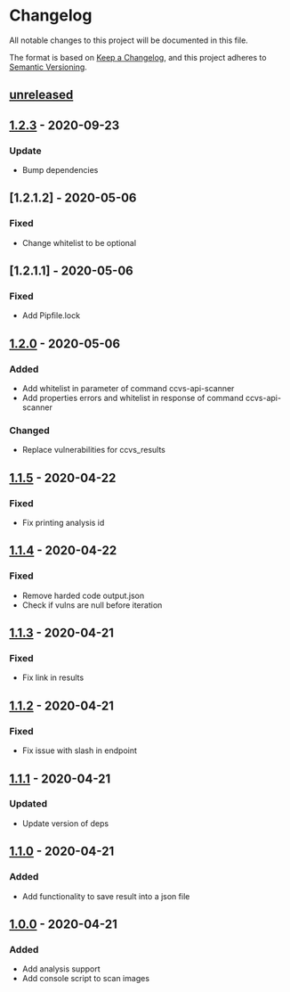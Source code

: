 # Changelog

All notable changes to this project will be documented in this file.

The format is based on [Keep a Changelog](https://keepachangelog.com/en/1.0.0/),
and this project adheres to [Semantic Versioning](https://semver.org/spec/v2.0.0.html).

## [unreleased]

## [1.2.3] - 2020-09-23
### Update
- Bump dependencies

## [1.2.1.2] - 2020-05-06
### Fixed
- Change whitelist to be optional

## [1.2.1.1] - 2020-05-06
### Fixed
- Add Pipfile.lock

## [1.2.0] - 2020-05-06
### Added
- Add whitelist in parameter of command ccvs-api-scanner
- Add properties errors and whitelist in response of command ccvs-api-scanner

### Changed
- Replace vulnerabilities for ccvs_results

## [1.1.5] - 2020-04-22
### Fixed
- Fix printing analysis id

## [1.1.4] - 2020-04-22
### Fixed
- Remove harded code output.json
- Check if vulns are null before iteration

## [1.1.3] - 2020-04-21
### Fixed
- Fix link in results

## [1.1.2] - 2020-04-21
### Fixed
- Fix issue with slash in endpoint

## [1.1.1] - 2020-04-21
### Updated
- Update version of deps

## [1.1.0] - 2020-04-21
### Added
- Add functionality to save result into a json file

## [1.0.0] - 2020-04-21
### Added
- Add analysis support
- Add console script to scan images

[unreleased]: https://github.com/william-Hill-Online/CCVS-API-Client/compare/v1.2.3...HEAD
[1.2.3]: https://github.com/william-Hill-Online/CCVS-API-Client/compare/1.2.0.2...v1.2.3
[1.2.0.2]: https://github.com/william-Hill-Online/CCVS-API-Client/compare/1.2.0.1...v1.2.0.2
[1.2.0.1]: https://github.com/william-Hill-Online/CCVS-API-Client/compare/v1.2.0...v1.2.0.1
[1.2.0]: https://github.com/william-Hill-Online/CCVS-API-Client/compare/v1.1.5...v1.2.0
[1.1.5]: https://github.com/william-Hill-Online/CCVS-API-Client/compare/v1.1.4...v1.1.5
[1.1.4]: https://github.com/william-Hill-Online/CCVS-API-Client/compare/v1.1.3...v1.1.4
[1.1.3]: https://github.com/william-Hill-Online/CCVS-API-Client/compare/v1.1.2...v1.1.3
[1.1.2]: https://github.com/william-Hill-Online/CCVS-API-Client/compare/v1.1.1...v1.1.2
[1.1.1]: https://github.com/william-Hill-Online/CCVS-API-Client/compare/v1.1.0...v1.1.1
[1.1.0]: https://github.com/william-Hill-Online/CCVS-API-Client/compare/v1.0.0...v1.1.0
[1.0.0]: https://github.com/william-Hill-Online/CCVS-API-Client/releases/tag/v1.0.0
